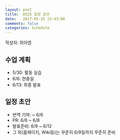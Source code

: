 ```yaml
---
layout: post
title:  0525 일정 초안
date:   2017-05-25 13:43:00
comments: false
categories: Schedule
---
```


작성자: 최아영

## 수업 계획

* 5/30: 	활동 실습
* 6/6: 	현충일
* 6/13:	최종 발표

## 일정 초안

* 번역 기여:		~ 6/6
* PR:					6/6 ~ 6/8
* 발표준비: 		6/9 ~ 6/12
* 그 외(홈페이지, Wiki등)는 꾸준히 6/9일까지 꾸준히 준비